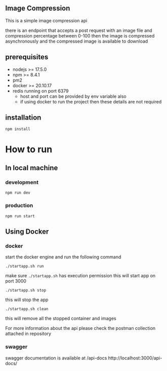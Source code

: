 ## Image Compression

This is a simple image compression api

there is an endpoint that accepts a post request with an image file and compression percentage between 0-100
then the image is compressed asynchronously and the compressed image is available to download


## prerequisites

- nodejs >= 17.5.0
- npm >= 8.4.1
- pm2
- docker >= 20.10.17
- redis running on port 6379 
  - host and port can be provided by env variable also 
  - if using docker to run the project then these details are not required


## installation

```shell
npm install
```

# How to run 
## In local machine
### development

```shell
npm run dev
```

### production

```shell    
npm run start
```

## Using Docker

### docker

start the docker engine and run the following command

```shell
./startapp.sh run
```
make sure `./startapp.sh` has execution permission
this will start app on port 3000

```shell
./startapp.sh stop
```
this will stop the app

```shell
./startapp.sh clean
```
this will remove all the stopped container and images


For more information about the api please check the postman collection attached in repository

### swagger

swagger documentation is available at /api-docs
http://localhost:3000/api-docs/
